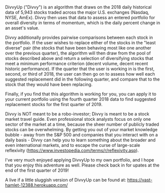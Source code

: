 DivvyUp ("Divvy") is an algorithm that draws on the 2018 daily historical data of 5,943 stocks traded across the major U.S. exchanges (Nasdaq, NYSE, AmEx). Divvy then uses that data to assess an entered portfolio for overall diversity in terms of momentum, which is the daily percent change in an asset's value.   

Divvy additionally provides pairwise comparisons between each stock in the portfolio. If the user wishes to replace either of the stocks in the "least diverse" pair (the stocks that have been behaving most like one another over the previous quarter), the algorithm will then draw from the pool of stocks described above and return a selection of diversifying stocks that meet a minimum performance criterion (decent volume, decent recent historic performance). If the quarter that the user is working in is the first, second, or third of 2018, the user can then go on to assess how well each suggested replacement did in the following quarter, and compare that to the stock that they would have been replacing. 

Finally, if you find that this algorithm is working for you, you can apply it to your current portfolio using the fourth quarter 2018 data to find suggested replacement stocks for the first quarter of 2019. 

Divvy is NOT meant to be a robo-investor; Divvy is meant to be a stock market travel guide. Even professional stock analysts focus on only one sector of the market at a time, because the sheer number of publicly traded stocks can be overwhelming. By getting you out of your market knowledge bubble - away from the S&P 500 and companies that you interact with on a daily basis - Divvy can help you to learn something about the broader and even international markets, and to escape the curse of large-scale reflexivity (https://www.investopedia.com/terms/r/reflexivity.asp).  

I've very much enjoyed applying DivvyUp to my own portfolio, and I hope that you enjoy this adventure as well. Please check back in for upates at the end of the first quarter of 2019! 

A live if a little sluggish version of DivvyUp can be found at: https://vast-hamlet-12388.herokuapp.com/ 

